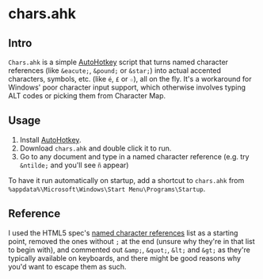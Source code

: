 # chars.ahk

## Intro

`Chars.ahk` is a simple [AutoHotkey](https://www.autohotkey.com/) script that turns named character references (like `&eacute;`, `&pound;` or `&star;`) into actual accented characters, symbols, etc. (like `é`, `£` or `☆`), all on the fly. It's a workaround for Windows' poor character input support, which otherwise involves typing ALT codes or picking them from Character Map.

## Usage

1. Install [AutoHotkey](https://www.autohotkey.com/).
2. Download `chars.ahk` and double click it to run.
3. Go to any document and type in a named character reference (e.g. try `&ntilde;` and you'll see `ñ` appear)

To have it run automatically on startup, add a shortcut to `chars.ahk` from `%appdata%\Microsoft\Windows\Start Menu\Programs\Startup`.

## Reference

I used the HTML5 spec's [named character references](https://www.w3.org/TR/html5/syntax.html#named-character-references) list as a starting point, removed the ones without `;` at the end (unsure why they're in that list to begin with), and commented out `&amp;`, `&quot;`, `&lt;` and `&gt;` as they're typically available on keyboards, and there might be good reasons why you'd want to escape them as such.
